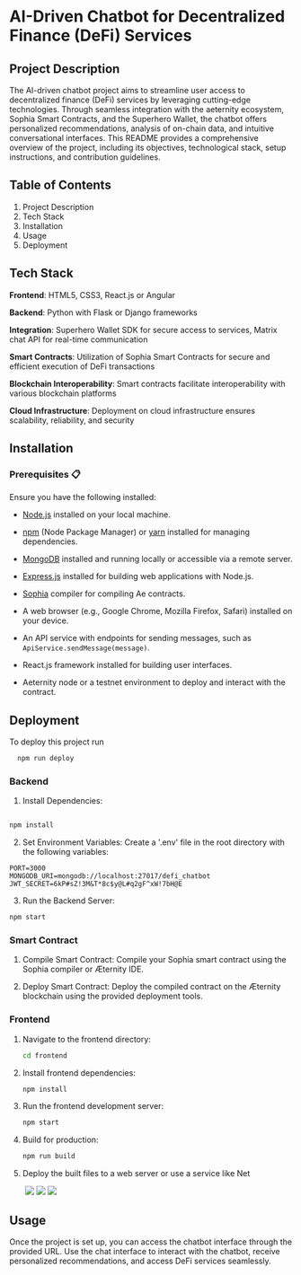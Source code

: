 # AI-Driven Chatbot for Decentralized Finance (DeFi) Services
## Project Description
The AI-driven chatbot project aims to streamline user access to decentralized finance (DeFi) services by leveraging cutting-edge technologies. Through seamless integration with the aeternity ecosystem, Sophia Smart Contracts, and the Superhero Wallet, the chatbot offers personalized recommendations, analysis of on-chain data, and intuitive conversational interfaces. This README provides a comprehensive overview of the project, including its objectives, technological stack, setup instructions, and contribution guidelines.
## Table of Contents
1. Project Description
2. Tech Stack
3. Installation
4. Usage
5. Deployment
   
## Tech Stack
**Frontend**: HTML5, CSS3, React.js or Angular

**Backend**: Python with Flask or Django frameworks

**Integration**: Superhero Wallet SDK for secure access to services, Matrix chat API for real-time communication

**Smart Contracts**: Utilization of Sophia Smart Contracts for secure and efficient execution of DeFi transactions

**Blockchain Interoperability**: Smart contracts facilitate interoperability with various blockchain platforms

**Cloud Infrastructure**: Deployment on cloud infrastructure ensures scalability, reliability, and security

## Installation

### Prerequisites 📋

Ensure you have the following installed:

- [Node.js](https://nodejs.org/) installed on your local machine.
- [npm](https://www.npmjs.com/) (Node Package Manager) or [yarn](https://yarnpkg.com/) installed for managing dependencies.


- [MongoDB](https://www.mongodb.com/) installed and running locally or accessible via a remote server.


- [Express.js](https://expressjs.com/) installed for building web applications with Node.js.

- [Sophia](https://aeternity.com/aepp-sophia/) compiler for compiling Ae contracts.

- A web browser (e.g., Google Chrome, Mozilla Firefox, Safari) installed on your device.

- An API service with endpoints for sending messages, such as `ApiService.sendMessage(message)`.

- React.js framework installed for building user interfaces.

- Aeternity node or a testnet environment to deploy and interact with the contract.

## Deployment

To deploy this project run

```bash
  npm run deploy
```

### Backend 
1. Install Dependencies:

```bash

npm install
```

2. Set Environment Variables:
Create a '.env' file in the root directory with the following variables:

```env
PORT=3000
MONGODB_URI=mongodb://localhost:27017/defi_chatbot
JWT_SECRET=6kP#sZ!3M&T*8c$y@L#q2gF^xW!7bH@E
```
3. Run the Backend Server:

```bash
npm start
```
### Smart Contract 
1. Compile Smart Contract:
Compile your Sophia smart contract using the Sophia compiler or Æternity IDE.

2. Deploy Smart Contract:
Deploy the compiled contract on the Æternity blockchain using the provided deployment tools.


### Frontend

1. Navigate to the frontend directory:
    ```bash
    cd frontend
    ```

2. Install frontend dependencies:
    ```bash
    npm install
    ```

3. Run the frontend development server:
    ```bash
    npm start
    ```

4. Build for production:
    ```bash
    npm run build
    ```

5. Deploy the built files to a web server or use a service like Net

   ![]()
   ![](/images/1.jpg)
   ![](/images/1.jpg)
   ![](/images/1.jpg)

## Usage
Once the project is set up, you can access the chatbot interface through the provided URL. Use the chat interface to interact with the chatbot, receive personalized recommendations, and access DeFi services seamlessly.
